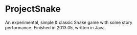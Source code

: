 # ProjectSnake
An experimental, simple &amp; classic Snake game with some story performance. Finished in 2013.05, written in Java.
